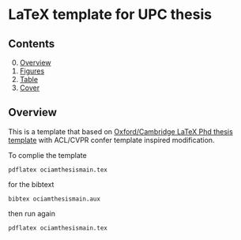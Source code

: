 # LaTeX template for UPC thesis 



##  Contents
0. [Overview](#Visual-semantic-with-BERT)
3. [Figures](https://github.com/sabirdvd/LaTeX-template-for-UPC-thesis-/tree/main/Figure)
4. [Table](https://github.com/sabirdvd/LaTeX-template-for-UPC-thesis-/tree/main/Table)
5. [Cover](https://github.com/sabirdvd/LaTeX-template-for-UPC-thesis-/tree/main/Cover)


## Overview 
This is a template that based on [Oxford/Cambridge LaTeX Phd thesis template](https://github.com/mcmanigle/OxThesis) with ACL/CVPR confer template inspired modification.

To complie the template
```
pdflatex ociamthesismain.tex 
```
for the bibtext

```
bibtex ociamthesismain.aux
``` 
then run again

```
pdflatex ociamthesismain.tex 
```
